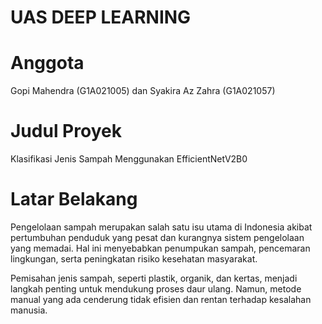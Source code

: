 # UAS DEEP LEARNING


# Anggota
Gopi Mahendra (G1A021005) dan Syakira Az Zahra (G1A021057)

# Judul Proyek
Klasifikasi Jenis Sampah Menggunakan EfficientNetV2B0

# Latar Belakang
Pengelolaan sampah merupakan salah satu isu utama di Indonesia akibat pertumbuhan penduduk yang pesat dan kurangnya sistem pengelolaan yang memadai. Hal ini menyebabkan penumpukan sampah, pencemaran lingkungan, serta peningkatan risiko kesehatan masyarakat.

Pemisahan jenis sampah, seperti plastik, organik, dan kertas, menjadi langkah penting untuk mendukung proses daur ulang. Namun, metode manual yang ada cenderung tidak efisien dan rentan terhadap kesalahan manusia.
